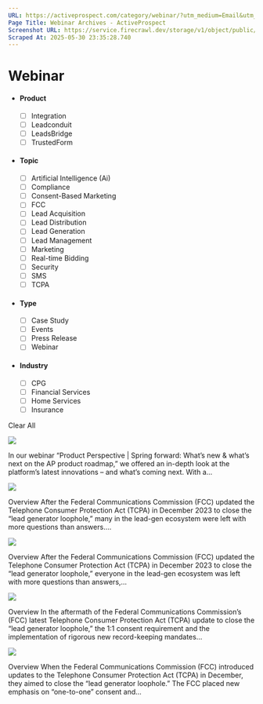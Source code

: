 ```yaml
---
URL: https://activeprospect.com/category/webinar/?utm_medium=Email&utm_source=Website&utm_campaign=AP-Email-InsideCBM-September
Page Title: Webinar Archives - ActiveProspect
Screenshot URL: https://service.firecrawl.dev/storage/v1/object/public/media/screenshot-c4a383df-7e47-4329-88ca-59068082efc0.png
Scraped At: 2025-05-30 23:35:28.740
---
```

# Webinar



- #### Product


  - [ ] Integration
  - [ ] Leadconduit
  - [ ] LeadsBridge
  - [ ] TrustedForm
- #### Topic


  - [ ] Artificial Intelligence (Ai)
  - [ ] Compliance
  - [ ] Consent-Based Marketing
  - [ ] FCC
  - [ ] Lead Acquisition
  - [ ] Lead Distribution
  - [ ] Lead Generation
  - [ ] Lead Management
  - [ ] Marketing
  - [ ] Real-time Bidding
  - [ ] Security
  - [ ] SMS
  - [ ] TCPA
- #### Type


  - [ ] Case Study
  - [ ] Events
  - [ ] Press Release
  - [ ] Webinar
- #### Industry


  - [ ] CPG
  - [ ] Financial Services
  - [ ] Home Services
  - [ ] Insurance

Clear All

![](https://activeprospect.com/wp-content/uploads/2025/05/New_at_AP_feat-400x300.png)



In our webinar “Product Perspective \| Spring forward: What’s new & what’s next on the AP product roadmap,” we offered an in-depth look at the platform’s latest innovations – and what’s coming next. With a…


![](https://activeprospect.com/wp-content/uploads/2024/03/FCC_Series_4_feat-400x300.png)



Overview After the Federal Communications Commission (FCC) updated the Telephone Consumer Protection Act (TCPA) in December 2023 to close the “lead generator loophole,” many in the lead-gen ecosystem were left with more questions than answers.…


![](https://activeprospect.com/wp-content/uploads/2024/02/FCC_Series_3_feat-1-400x300.png)



Overview After the Federal Communications Commission (FCC) updated the Telephone Consumer Protection Act (TCPA) in December 2023 to close the “lead generator loophole,” everyone in the lead-gen ecosystem was left with more questions than answers,…


![](https://activeprospect.com/wp-content/uploads/2024/02/FCC_Series_2_feat-400x300.png)



Overview In the aftermath of the Federal Communications Commission’s (FCC) latest Telephone Consumer Protection Act (TCPA) update to close the “lead generator loophole,” the 1:1 consent requirement and the implementation of rigorous new record-keeping mandates…


![](https://activeprospect.com/wp-content/uploads/2024/01/FCC_Series_1_feat-400x300.png)



Overview When the Federal Communications Commission (FCC) introduced updates to the Telephone Consumer Protection Act (TCPA) in December, they aimed to close the “lead generator loophole.” The FCC placed new emphasis on “one-to-one” consent and…



